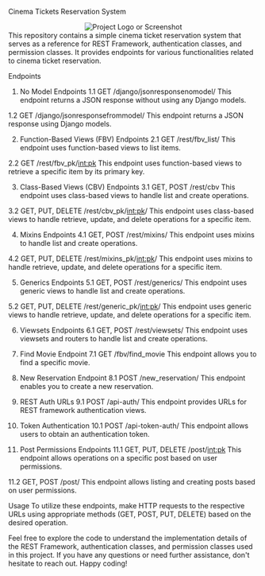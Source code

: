 Cinema Tickets Reservation System
<div align="center">
  <img src="link_to_your_project_logo_or_screenshot" alt="Project Logo or Screenshot">
</div>
This repository contains a simple cinema ticket reservation system that serves as a reference for REST Framework, authentication classes, and permission classes. It provides endpoints for various functionalities related to cinema ticket reservation.

Endpoints
1. No Model Endpoints
1.1 GET /django/jsonresponsenomodel/
This endpoint returns a JSON response without using any Django models.

1.2 GET /django/jsonresponsefrommodel/
This endpoint returns a JSON response using Django models.

2. Function-Based Views (FBV) Endpoints
2.1 GET /rest/fbv_list/
This endpoint uses function-based views to list items.

2.2 GET /rest/fbv_pk/<int:pk>
This endpoint uses function-based views to retrieve a specific item by its primary key.

3. Class-Based Views (CBV) Endpoints
3.1 GET, POST /rest/cbv
This endpoint uses class-based views to handle list and create operations.

3.2 GET, PUT, DELETE /rest/cbv_pk/<int:pk>/
This endpoint uses class-based views to handle retrieve, update, and delete operations for a specific item.

4. Mixins Endpoints
4.1 GET, POST /rest/mixins/
This endpoint uses mixins to handle list and create operations.

4.2 GET, PUT, DELETE /rest/mixins_pk/<int:pk>/
This endpoint uses mixins to handle retrieve, update, and delete operations for a specific item.

5. Generics Endpoints
5.1 GET, POST /rest/generics/
This endpoint uses generic views to handle list and create operations.

5.2 GET, PUT, DELETE /rest/generic_pk/<int:pk>/
This endpoint uses generic views to handle retrieve, update, and delete operations for a specific item.

6. Viewsets Endpoints
6.1 GET, POST /rest/viewsets/
This endpoint uses viewsets and routers to handle list and create operations.

7. Find Movie Endpoint
7.1 GET /fbv/find_movie
This endpoint allows you to find a specific movie.

8. New Reservation Endpoint
8.1 POST /new_reservation/
This endpoint enables you to create a new reservation.

9. REST Auth URLs
9.1 POST /api-auth/
This endpoint provides URLs for REST framework authentication views.

10. Token Authentication
10.1 POST /api-token-auth/
This endpoint allows users to obtain an authentication token.

11. Post Permissions Endpoints
11.1 GET, PUT, DELETE /post/<int:pk>
This endpoint allows operations on a specific post based on user permissions.

11.2 GET, POST /post/
This endpoint allows listing and creating posts based on user permissions.

Usage
To utilize these endpoints, make HTTP requests to the respective URLs using appropriate methods (GET, POST, PUT, DELETE) based on the desired operation.

Feel free to explore the code to understand the implementation details of the REST Framework, authentication classes, and permission classes used in this project. If you have any questions or need further assistance, don't hesitate to reach out. Happy coding!

